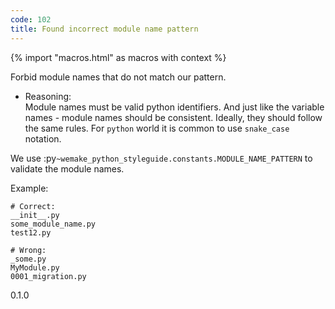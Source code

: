 ```yaml
---
code: 102
title: Found incorrect module name pattern
---
```


{% import "macros.html" as macros with context %}

Forbid module names that do not match our pattern.

  - Reasoning:  
    Module names must be valid python identifiers. And just like the
    variable names - module names should be consistent. Ideally, they
    should follow the same rules. For `python` world it is common to use
    `snake_case` notation.

We use :py`~wemake_python_styleguide.constants.MODULE_NAME_PATTERN` to
validate the module names.

Example:

    # Correct:
    __init__.py
    some_module_name.py
    test12.py
    
    # Wrong:
    _some.py
    MyModule.py
    0001_migration.py

<div class="versionadded">

0.1.0

</div>